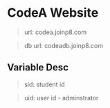 # CodeA Website

> url: codea.joinp8.com

> db url: codeadb.joinp8.com

## Variable Desc

> sid: student id

> uid: user id - adminstrator
